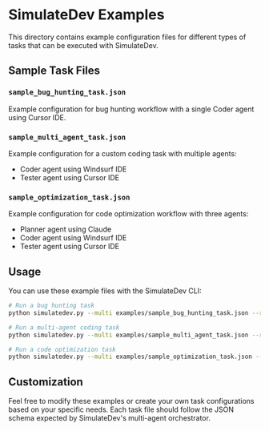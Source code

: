# SimulateDev Examples

This directory contains example configuration files for different types of tasks that can be executed with SimulateDev.

## Sample Task Files

### `sample_bug_hunting_task.json`
Example configuration for bug hunting workflow with a single Coder agent using Cursor IDE.

### `sample_multi_agent_task.json`
Example configuration for a custom coding task with multiple agents:
- Coder agent using Windsurf IDE
- Tester agent using Cursor IDE

### `sample_optimization_task.json`
Example configuration for code optimization workflow with three agents:
- Planner agent using Claude
- Coder agent using Windsurf IDE  
- Tester agent using Cursor IDE

## Usage

You can use these example files with the SimulateDev CLI:

```bash
# Run a bug hunting task
python simulatedev.py --multi examples/sample_bug_hunting_task.json --repo https://github.com/your/repo

# Run a multi-agent coding task
python simulatedev.py --multi examples/sample_multi_agent_task.json --repo https://github.com/your/repo

# Run a code optimization task
python simulatedev.py --multi examples/sample_optimization_task.json --repo https://github.com/your/repo
```

## Customization

Feel free to modify these examples or create your own task configurations based on your specific needs. Each task file should follow the JSON schema expected by SimulateDev's multi-agent orchestrator. 
